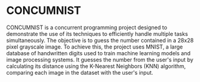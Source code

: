 # CONCUMNIST

CONCUMNIST is a concurrent programming project designed to demonstrate the use of its techniques to efficiently handle multiple tasks simultaneously.
The objective is to guess the number contained in a 28x28 pixel grayscale image.
To achieve this, the project uses MNIST, a large database of handwritten digits used to train machine learning models and image processing systems. 
It guesses the number from the user's input by calculating its distance using the K-Nearest Neighbors (KNN) algorithm, comparing each image in the dataset with the user's input.
